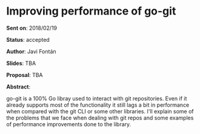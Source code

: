 # Improving performance of go-git

**Sent on**: 2018/02/19

**Status**:  accepted

**Author**:  Javi Fontán

**Slides**:  TBA

**Proposal**: TBA

**Abstract**:

go-git is a 100% Go libray used to interact with git repositories. Even if it already supports most of the functionality it still lags a bit in performance when compared with the git CLI or some other libraries. I'll explain some of the problems that we face when dealing with git repos and some examples of performance improvements done to the library.
